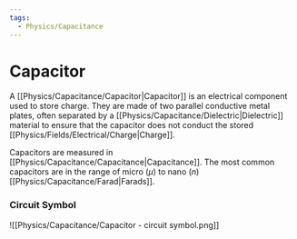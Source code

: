 ```yaml
---
tags:
  - Physics/Capacitance
---
```

# Capacitor
A [[Physics/Capacitance/Capacitor|Capacitor]] is an electrical component used to store charge.
They are made of two parallel conductive metal plates, often separated by a [[Physics/Capacitance/Dielectric|Dielectric]] material to ensure that the capacitor does not conduct the stored [[Physics/Fields/Electrical/Charge|Charge]].

Capacitors are measured in [[Physics/Capacitance/Capacitance|Capacitance]]. The most common capacitors are in the range of micro ($\mu$) to nano ($n$) [[Physics/Capacitance/Farad|Farads]].
### Circuit Symbol
![[Physics/Capacitance/Capacitor - circuit symbol.png]]